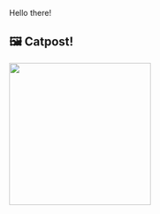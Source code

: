 Hello there!



## 🖼️ Catpost!

<sub>
    <img src="https://cdn2.thecatapi.com/images/dja.jpg" height="256">
</sub>

